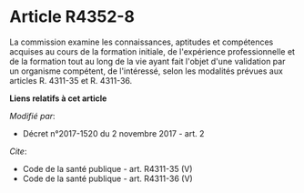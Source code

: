 # Article R4352-8

La commission examine les connaissances, aptitudes et compétences acquises au cours de la formation initiale, de l'expérience
professionnelle et de la formation tout au long de la vie ayant fait l'objet d'une validation par un organisme compétent, de
l'intéressé, selon les modalités prévues aux articles R. 4311-35 et R. 4311-36.

**Liens relatifs à cet article**

_Modifié par_:

  - Décret n°2017-1520 du 2 novembre 2017 - art. 2

_Cite_:

  - Code de la santé publique - art. R4311-35 (V)
  - Code de la santé publique - art. R4311-36 (V)

